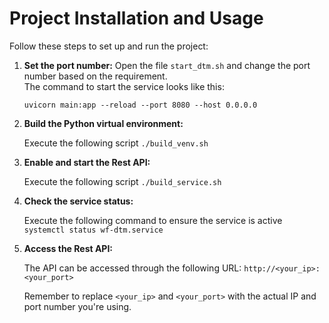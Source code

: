 # Project Installation and Usage

Follow these steps to set up and run the project:

1. **Set the port number:** Open the file `start_dtm.sh` and change the port number based on the requirement.\
    The command to start the service looks like this:

   `uvicorn main:app --reload --port 8080 --host 0.0.0.0`

2. **Build the Python virtual environment:** 

    Execute the following script `./build_venv.sh`

3. **Enable and start the Rest API:** 

    Execute the following script `./build_service.sh`

4. **Check the service status:** 

    Execute the following command to ensure the service is active `systemctl status wf-dtm.service`

5. **Access the Rest API:** 

    The API can be accessed through the following URL: `http://<your_ip>:<your_port>`

    Remember to replace `<your_ip>` and `<your_port>` with the actual IP and port number you're using.